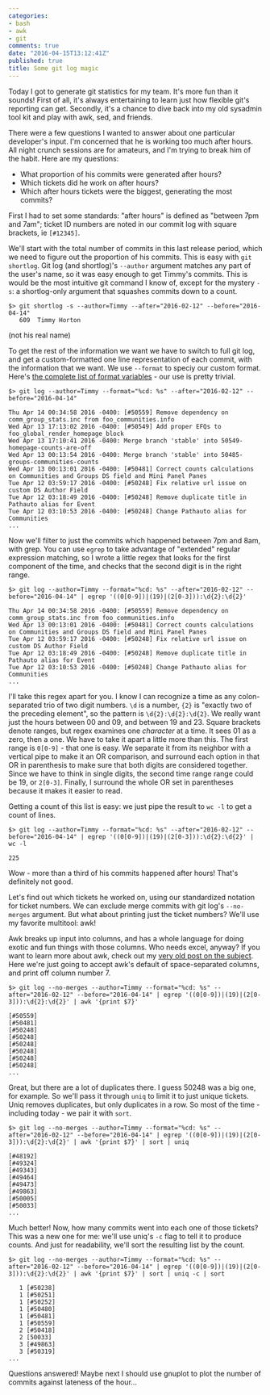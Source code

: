 ```yaml
---
categories:
- bash
- awk
- git
comments: true
date: "2016-04-15T13:12:41Z"
published: true
title: Some git log magic
---
```

Today I got to generate git statistics for my team. It's more fun than it sounds! First of all, it's always entertaining to learn just how flexible git's reporting can get. Secondly, it's a chance to dive back into my old sysadmin tool kit and play with awk, sed, and friends.

There were a few questions I wanted to answer about one particular developer's input. I'm concerned that he is working too much after hours. All night crunch sessions are for amateurs, and I'm trying to break him of the habit. Here are my questions:

* What proportion of his commits were generated after hours?
* Which tickets did he work on after hours?
* Which after hours tickets were the biggest, generating the most commits?

First I had to set some standards: "after hours" is defined as "between 7pm and 7am"; ticket ID numbers are noted in our commit log with square brackets, ie ```[#12345]```.  

We'll start with the total number of commits in this last release period, which we need to figure out the proportion of his commits. This is easy with ```git shortlog```. Git log (and shortlog)'s ```--author``` argument matches any part of the user's name, so it was easy enough to get Timmy's commits. This is would be the most intuitive git command I know of, except for the mystery ```-s```: a shortlog-only argument that squashes commits down to a count. 

```
$> git shortlog -s --author=Timmy --after="2016-02-12" --before="2016-04-14"
   609  Timmy Horton
```
(not his real name)

To get the rest of the information we want we have to switch to full git log, and get a custom-formatted one line representation of each commit, with the information that we want. We use ```--format``` to speciy our custom format. Here's [the complete list of format variables](https://www.kernel.org/pub/software/scm/git/docs/git-log.html#_pretty_formats) - our use is pretty trivial.

``` 
$> git log --author=Timmy --format="%cd: %s" --after="2016-02-12" --before="2016-04-14"

Thu Apr 14 00:34:58 2016 -0400: [#50559] Remove dependency on comm_group_stats.inc from foo_communities.info
Wed Apr 13 17:13:02 2016 -0400: [#50549] Add proper EFQs to foo_global_render_homepage_block
Wed Apr 13 17:10:41 2016 -0400: Merge branch 'stable' into 50549-homepage-counts-are-off
Wed Apr 13 00:13:54 2016 -0400: Merge branch 'stable' into 50485-groups-communities-counts
Wed Apr 13 00:13:01 2016 -0400: [#50481] Correct counts calculations on Communities and Groups DS field and Mini Panel Panes
Tue Apr 12 03:59:17 2016 -0400: [#50248] Fix relative url issue on custom DS Author Field
Tue Apr 12 03:18:49 2016 -0400: [#50248] Remove duplicate title in Pathauto alias for Event
Tue Apr 12 03:10:53 2016 -0400: [#50248] Change Pathauto alias for Communities
...
```

Now we'll filter to just the commits which happened between 7pm and 8am, with grep. You can use ```egrep``` to take advantage of "extended" regular expression matching, so I wrote a little regex that looks for the first component of the time, and checks that the second digit is in the right range.

```
$> git log --author=Timmy --format="%cd: %s" --after="2016-02-12" --before="2016-04-14" | egrep '((0[0-9])|(19)|(2[0-3])):\d{2}:\d{2}'

Thu Apr 14 00:34:58 2016 -0400: [#50559] Remove dependency on comm_group_stats.inc from foo_communities.info
Wed Apr 13 00:13:01 2016 -0400: [#50481] Correct counts calculations on Communities and Groups DS field and Mini Panel Panes
Tue Apr 12 03:59:17 2016 -0400: [#50248] Fix relative url issue on custom DS Author Field
Tue Apr 12 03:18:49 2016 -0400: [#50248] Remove duplicate title in Pathauto alias for Event
Tue Apr 12 03:10:53 2016 -0400: [#50248] Change Pathauto alias for Communities
...
```

I'll take this regex apart for you. I know I can recognize a time as any colon-separated trio of two digit numbers. ```\d``` is a number, ```{2}``` is "exactly two of the preceding element", so the pattern is ```\d{2}:\d{2}:\d{2}```. We really want just the hours between 00 and 09, and between 19 and 23. Square brackets denote ranges, but regex examines one _character_ at a time. It sees 01 as a zero, then a one. We have to take it apart a little more than this. The first range is ```0[0-9]``` - that one is easy. We separate it from its neighbor with a vertical pipe to make it an OR comparison, and surround each option in that OR in parenthesis to make sure that both digits are considered together. Since we have to think in single digits, the second time range range could be 19, or ```2[0-3]```. Finally, I surround the whole OR set in parentheses because it makes it easier to read.

Getting a count of this list is easy: we just pipe the result to ```wc -l``` to get a count of lines.

```
$> git log --author=Timmy --format="%cd: %s" --after="2016-02-12" --before="2016-04-14" | egrep '((0[0-9])|(19)|(2[0-3])):\d{2}:\d{2}' | wc -l

225
```

Wow - more than a third of his commits happened after hours! That's definitely not good.

Let's find out which tickets he worked on, using our standardized notation for ticket numbers. We can exclude merge commits with git log's ```--no-merges``` argument. But what about printing just the ticket numbers? We'll use my favorite multitool: awk! 

Awk breaks up input into columns, and has a whole language for doing exotic and fun things with those columns. Who needs excel, anyway? If you want to learn more about awk, check out my [very old post on the subject](https://ohthehugemanatee.org/2011/04/working-with-bash-awk.html). Here we're just going to accept awk's default of space-separated columns, and print off column number 7.

```
$> git log --no-merges --author=Timmy --format="%cd: %s" --after="2016-02-12" --before="2016-04-14" | egrep '((0[0-9])|(19)|(2[0-3])):\d{2}:\d{2}' | awk '{print $7}'

[#50559]
[#50481]
[#50248]
[#50248]
[#50248]
[#50248]
[#50248]
[#50248]
...
```

Great, but there are a lot of duplicates there. I guess 50248 was a big one, for example. So we'll pass it through ```uniq``` to limit it to just unique tickets. Uniq removes duplicates, but only duplicates in a row. So most of the time - including today - we pair it with ```sort```. 

```
$> git log --no-merges --author=Timmy --format="%cd: %s" --after="2016-02-12" --before="2016-04-14" | egrep '((0[0-9])|(19)|(2[0-3])):\d{2}:\d{2}' | awk '{print $7}' | sort | uniq

[#48192]
[#49324]
[#49343]
[#49464]
[#49473]
[#49863]
[#50005]
[#50033]
...
```

Much better! Now, how many commits went into each one of those tickets? This was a new one for me: we'll use uniq's ```-c``` flag to tell it to produce counts. And just for readability, we'll sort the resulting list by the count.

```
$> git log --no-merges --author=Timmy --format="%cd: %s" --after="2016-02-12" --before="2016-04-14" | egrep '((0[0-9])|(19)|(2[0-3])):\d{2}:\d{2}' | awk '{print $7}' | sort | uniq -c | sort

   1 [#50238]
   1 [#50251]
   1 [#50252]
   1 [#50480]
   1 [#50481]
   1 [#50559]
   2 [#50418]
   2 [50033]
   3 [#49863]
   3 [#50319]
...
```

Questions answered! Maybe next I should use gnuplot to plot the number of commits against lateness of the hour...
